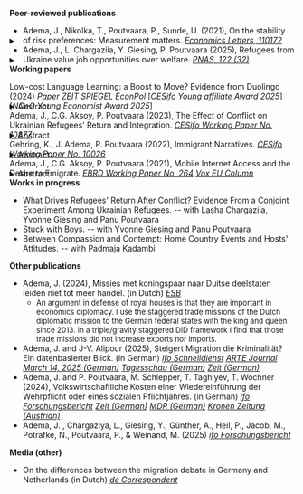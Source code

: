 ---
---
<style>
details {
margin-top: -30px;
margin-bottom: -15px;
}
details > summary {
margin-top: 0;
}
summary {
margin-top: 0;
}
details > p {
margin-top: 0;
}
</style>


**Peer-reviewed publications**
 - Adema, J., Nikolka, T., Poutvaara, P., Sunde, U. (2021), On the stability of risk preferences: Measurement matters.   [*Economics Letters, 110172*](https://www.sciencedirect.com/science/article/pii/S0165176521004377) <br />
<details name="reqs">  
<summary> </summary>
<font size="2">We exploit the unique design of a repeated survey experiment among students in four countries to explore the stability of risk preferences in the context of the COVID-19 pandemic. Relative to a baseline before the pandemic, we find that self-assessed willingness to take risks decreased while the willingness to take risks in an incentivized lottery task increased, for the same sample of respondents. These findings suggest domain specificity of preferences that is partly reflected in the different measures.</font>
</details>
<p></p>
<p></p>

 - Adema, J., L. Chargaziia, Y. Giesing, P. Poutvaara (2025), Refugees from Ukraine value job opportunities over welfare.  [*PNAS, 122 (32)*](https://www.pnas.org/doi/10.1073/pnas.2502420122) <br />
<details name="reqs">  
<summary> </summary>
<font size="2">More than 53 million people are forcibly displaced across borders, with Syria, Afghanistan, and Ukraine being the main countries of origin. A major concern in receiving countries around the world is that generous social assistance may attract asylum seekers. To test how important social assistance in destination countries is for refugees’ destination choice, we conducted a survey experiment among Ukrainian refugees across Europe. In the survey experiment, respondents chose between hypothetical countries that varied in labor markets, social assistance, and other potentially relevant attributes. Our results show that concerns about welfare magnets are overstated. Job opportunities are much more important for the destination country choice than social assistance. Additionally, having networks in the country and knowing its language are important.</font>
</details>
<p></p>

**Working papers**

Low-cost Language Learning: a Boost to Move? Evidence from Duolingo (2024)
[*Paper*](https://jopieadema.github.io/papers/pap_LowCostLL.pdf) [*ZEIT*](https://www.zeit.de/wissen/2025-09/integration-gefluechtete-sprachkurse-apps-migration) [*SPIEGEL*](https://www.spiegel.de/wirtschaft/unternehmen/migration-und-schulen-kritik-an-veralteten-integrationskursen-fuer-gefluechtete-a-1e7ffbdc-9116-496e-9071-c132207e2820) [*EconPol*](https://www.ifo.de/DocDL/econpol-forum-3-2025-adema-duolingo.pdf) [*CESifo Young affiliate Award 2025*] [*NOeG Young Economist Award 2025*]
<details name="reqs">  
<summary>Abstract</summary>
<font size="2">With the rise of the internet and smartphones, language-learning applications have become increasingly popular. Since foreign language skills enhance migrants' earning potential, the accessibility of such tools can have significant implications for international migration. This study examines the impact of low-cost language learning on (i) language acquisition, (ii) migration patterns, and (iii) migrants' language skills and integration, leveraging the staggered introduction of 84 language courses on the widely used platform Duolingo. Each course targets a directed language pair, giving rise to rich variation across country pairs over time. First, the analysis shows that course availability improved the number of languages spoken per capita in the EU by 0.07. Second, a course bridging two countries strongly increases migration intentions across that corridor. Evidence on actual migration flows to OECD countries paints a less clear picture: effects are smaller and insignificant. Third, the availability of a relevant language courses upon migration boosts the share of migrants arriving with at least basic language skills with 6 percentage points and increases the probability of employment by 3 percentage points, without strongly changing the selection of migrants. Introduction of a relevant language course after arrival further enhances migrants' employment outcomes, suggesting that the availability of low-cost language learning boosts both pre- and post-arrival language learning.</font>
</details>

Adema, J., C.G. Aksoy, P. Poutvaara (2023), The Effect of Conflict on Ukrainian Refugees’ Return and Integration. [*CESifo Working Paper No. 10877*](https://www.cesifo.org/de/publikationen/2023/working-paper/effect-conflict-ukrainian-refugees-return-and-integration)
<details name="reqs">  
<summary>Abstract</summary>
<font size="2">What is the causal effect of conflict on refugees’ return and integration? To answer this question, we launched a panel survey of Ukrainian refugees across Europe in June 2022 and combined it with geocoded conflict data. Most refugees plan to return, and initial return intentions strongly predict actual return. Those who initially plan to settle outside Ukraine integrate faster. Increased conflict intensity in the home municipality discourages return there, but not to Ukraine as a whole. It also has no effect on the likelihood of working. Liberation of the home district increases return, while increased pessimism about the outcome of the war reduces return intentions.</font>
</details>

Gehring, K., J. Adema, P. Poutvaara (2022), Immigrant Narratives. [*CESifo Working Paper No. 10026*](https://www.cesifo.org/en/publications/2022/working-paper/immigrant-narratives)
<details name="reqs">
<summary>Abstract</summary>
<font size="2">Immigration is one of the most divisive political issues in many countries today. Competing narratives, circulated via the media, are crucial in shaping how immigrants’ role in society is perceived. We propose a new method combining advanced natural language processing tools with dictionaries to identify sentences containing one or more of seven immigrant narrative themes and assign a sentiment to each of these. Our narrative dataset covers 107,428 newspaper articles from 70 German newspapers over the 2000 to 2019 period. Using 16 human coders to evaluate our method, we find that it clearly outperforms simple word-matching methods and sentiment dictionaries. Empirically, culture narratives are more common than economy-related narratives. Narratives related to work and entrepreneurship are particularly positive, while foreign religion and welfare narratives tend to be negative. We use three distinct events to show how different types of shocks influence narratives, decomposing sentiment shifts into theme-composition and within-theme changes.</font>
</details>

Adema, J., C.G. Aksoy, P. Poutvaara (2021), Mobile Internet Access and the Desire to Emigrate. [*EBRD Working Paper No. 264*](https://papers.ssrn.com/sol3/papers.cfm?abstract_id=4017615) [*Vox EU Column*](https://voxeu.org/article/mobile-internet-access-and-desire-emigrate)
<details name="reqs"> 
<summary>Abstract</summary>
<font size="2">We analyze how mobile internet access affects desire and plans to emigrate. Our empirical analysis combines survey data on 617,402 individuals with data on worldwide 3G mobile internet rollout from 2008 to 2018. Exploiting temporal variation in 3G rollout from 2,120 subnational districts in 112 countries, we show that an increase in mobile internet access increases the desire and plans to emigrate. Using lightning incidence as an instrument provides additional evidence that the effects are causal. The effect on the desire to emigrate is particularly strong for those with secondary education. In line with our theory, an important mechanism appears to be that access to the mobile internet lowers the cost of acquiring information on potential destinations. In addition to this, increased internet access reduces perceived material well-being and trust in government. Municipal-level data from Spain shows that 3G rollout also increased actual emigration flows.</font>
</details>    
<p></p>

**Works in progress**
 - What Drives Refugees' Return After Conflict? Evidence From a Conjoint Experiment Among Ukrainian Refugees. -- with Lasha Chargaziia, Yvonne Giesing and Panu Poutvaara
 - Stuck with Boys. -- with Yvonne Giesing and Panu Poutvaara
 - Between Compassion and Contempt: Home Country Events and Hosts' Attitudes. -- with Padmaja Kadambi
<p></p>

**Other publications**
 - Adema, J. (2024), Missies met koningspaar naar Duitse deelstaten leiden niet tot meer handel. (in Dutch)  [*ESB*](https://esb.nu/missies-met-koningspaar-naar-duitse-deelstaten-leiden-niet-tot-meer-handel/)
    -  <font size="2">An argument in defense of royal houses is that they are important in economics diplomacy. I use the staggered trade missions of the Dutch diplomatic mission to the German federal states with the king and queen since 2013. In a triple/gravity staggered DiD framework I find that those trade missions did not increase exports nor imports.</font>
 - Adema, J. and J-V. Alipour (2025), Steigert Migration die Kriminalität? Ein datenbasierter Blick. (in German)  [*ifo Schnelldienst*](https://www.ifo.de/publikationen/2025/aufsatz-zeitschrift/steigert-migration-die-kriminalitaet-ein-datenbasierter-blick) [*ARTE Journal March 14, 2025 (German)*](https://www.arte.tv/de/videos/122484-053-A/arte-journal-14-03-2025/) [*Tagesschau (German)*](https://www.tagesschau.de/inland/gesellschaft/kriminalitaet-migration-100.html) [*Zeit (German)*](https://www.zeit.de/gesellschaft/2025-02/ifo-institut-studie-migration-kriminalitaet-deutschland)
 - Adema, J. and P. Poutvaara, M. Schlepper, T. Taghiyev, T. Wochner (2024), Volkswirtschaftliche Kosten einer Wiedereinführung der Wehrpflicht oder eines sozialen Pflichtjahres. (in German)  [*ifo Forschungsbericht*](https://www.ifo.de/publikationen/2024/monographie-autorenschaft/wiedereinfuehrung-wehrpflicht-oder-soziales-pflichtjahr) [*Zeit (German)*](https://www.zeit.de/politik/deutschland/2025-03/armee-soldaten-gehalt-wehrpflicht-bundeswehr) [*MDR (German)*](https://www.mdr.de/nachrichten/deutschland/politik/bundeswehr-wehrpflicht-kosten-106.html) [*Kronen Zeitung (Austrian)*](https://www.krone.at/3732541)
 - Adema, J. , Chargaziya, L., Giesing, Y., Günther, A., Heil, P., Jacob, M., Potrafke, N., Poutvaara, P., & Weinand, M. (2025) [*ifo Forschungsbericht*](https://www.ifo.de/publikationen/2025/monographie-autorenschaft/steuerbeguenstigung-fuer-internationale-fachkraefte)
<p></p>


**Media (other)**
 - On the differences between the migration debate in Germany and Netherlands (in Dutch)  [*de Correspondent*](https://decorrespondent.nl/16276/duitse-politici-begrijpen-maar-al-te-goed-zonder-migranten-schaffen-wir-das-nicht/48674863-b3e4-003b-3d35-67255e12b338)
<p></p>


 

